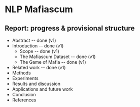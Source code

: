 # NLP Mafiascum

## Report: progress & provisional structure

* Abstract -- done (v1)
* Introduction -- done (v1)
  * Scope -- done (v1)
  * The Mafiascum Dataset -- done (v1)
  * The Game of Mafia -- done (v1)
* Related work -- done (v1)
* Methods
* Experiments
* Results and discussion
* Applications and future work
* Conclusion
* References
